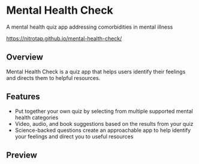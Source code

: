 # Mental Health Check

A mental health quiz app addressing comorbidities in mental illness

https://nitrotap.github.io/mental-health-check/

## Overview

Mental Health Check is a quiz app that helps users identify their feelings and directs them to helpful resources.

## Features

- Put together your own quiz by selecting from multiple supported mental health categories
- Video, audio, and book suggestions based on the results from your quiz
- Science-backed questions create an approachable app to help identify your feelings and direct you to useful resources

## Preview
